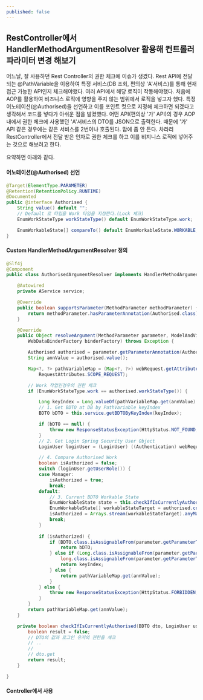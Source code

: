 ```yaml
---
published: false
---
```

## RestController에서 HandlerMethodArgumentResolver 활용해 컨트롤러 파라미터 변경 해보기


어느날, 잘 사용하던 Rest Controller의 권한 체크에 이슈가 생겼다.
Rest API에 전달되는 @PathVariable을 이용하여 특정 서비스(DB 조회, 편의상 'A'서비스)를 통해 현재 접근 가능한 API인지 체크해야했다.
여러 API에서 해당 로직이 작동해야했다.
처음에 AOP를 활용하여 비즈니스 로직에 영향을 주지 않는 범위에서 로직을 넣고자 했다.
특정 어노테이션(@Authorised)을 선언하고 이를 포인트 컷으로 지정해 체크하면 되겠다고 생각해서 코드를 넣다가 아쉬운 점을 발겼했다.
어떤 API(편의상 '가' API)의 경우 AOP 내에서 권한 체크에 사용했던  'A'서비스의 DTO를 JSON으로 출력한다.
때문에 '가' API 같은 경우에는 같은 서비스를 2번이나 호출된다.
맘에 좀 안 든다.
차라리 RestController에서 전달 받은 인자로 권한 체크를 하고 이를 비지니스 로직에 넣어주는 것으로 해보려고 한다.

요약하면 아래와 같다.

#### 어노테이션(@Authorised) 선언
```java 
@Target(ElementType.PARAMETER)
@Retention(RetentionPolicy.RUNTIME)
@Documented
public @interface Authorised {
	String value() default "";
	// Default 로 타입을 Work 타입을 지정한다.(Lock 체크)
	EnumWorkStateType workStateType() default EnumWorkStateType.work;

	EnumWorkableState[] compareTo() default EnumWorkableState.WORKABLE;
}
```
#### Custom HandlerMethodArgumentResolver 정의
```java 
@Slf4j
@Component
public class AuthorisedArgumentResolver implements HandlerMethodArgumentResolver {

	@Autowired
	private AService service;

	@Override
	public boolean supportsParameter(MethodParameter methodParameter) {
		return methodParameter.hasParameterAnnotation(Authorised.class);
	}

	@Override
	public Object resolveArgument(MethodParameter parameter, ModelAndViewContainer mavContainer, NativeWebRequest webRequest,
		WebDataBinderFactory binderFactory) throws Exception {

		Authorised authorised = parameter.getParameterAnnotation(Authorised.class);
		String annValue = authorised.value();

		Map<?, ?> pathVariableMap = (Map<?, ?>) webRequest.getAttribute(HandlerMapping.URI_TEMPLATE_VARIABLES_ATTRIBUTE,
			RequestAttributes.SCOPE_REQUEST);

		// Work 작업인경우의 권한 체크
		if (EnumWorkStateType.work == authorised.workStateType()) {

			Long keyIndex = Long.valueOf(pathVariableMap.get(annValue).toString());
			// 1. Get BDTO at DB by PathVariable keyIndex
			BDTO bDTO = this.service.getBDTOByKeyIndex(keyIndex);

			if (bDTO == null) {
				throw new ResponseStatusException(HttpStatus.NOT_FOUND, "BDTO Not Found");
			}
			// 2. Get Login Spring Security User Object 
			LoginUser loginUser = (LoginUser) ((Authentication) webRequest.getUserPrincipal()).getPrincipal();

			// 4. Compare Authorised Work
			boolean isAuthorized = false;
			switch (loginUser.getUserRole()) {
			case Manager:
				isAuthorized = true;
				break;
			default:
				// 3. Current BDTO Workable State
				EnumWorkableState state = this.checkIfIsCurrentlyAuthorised(bDTO, loginUser);
				EnumWorkableState[] workableStateTarget = authorised.compareTo();
				isAuthorized = Arrays.stream(workableStateTarget).anyMatch(s -> s == state);
				break;
			}
			
			if (isAuthorized) {
				if (BDTO.class.isAssignableFrom(parameter.getParameterType())) {
					return bDTO;
				} else if (Long.class.isAssignableFrom(parameter.getParameterType()) ||
					long.class.isAssignableFrom(parameter.getParameterType())) {
					return keyIndex;
				} else {
					return pathVariableMap.get(annValue);
				}
			} else {
				throw new ResponseStatusException(HttpStatus.FORBIDDEN, "Access Denied");
			}
		}
		return pathVariableMap.get(annValue);
	}

	private boolean checkIfIsCurrentlyAuthorised(BDTO dto, LoginUser user) throws Exception {
		boolean result = false;
		// DTO의 값과 로그인 유저의 권한을 체크
		// ..
		// 
		// dto.get
		return result;
	}

}
```

#### Controller에서 사용


<!--stackedit_data:
eyJoaXN0b3J5IjpbLTEyMDY4ODY1NzAsLTE5MzgwNTE2OTZdfQ
==
-->